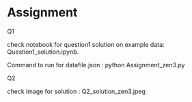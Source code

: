 # Assignment
Q1

check notebook for question1 solution on example data: Question1_solution.ipynb.


Command to run for datafile.json : python Assignment_zen3.py 

Q2

check image for solution : Q2_solution_zen3.jpeg


